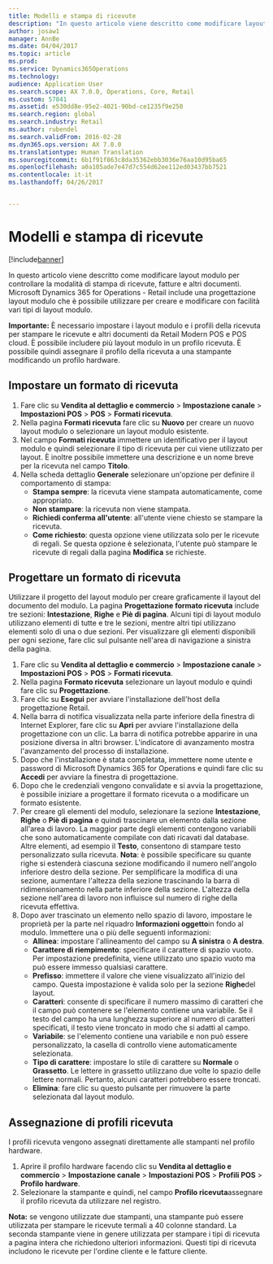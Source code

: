 ```yaml
---
title: Modelli e stampa di ricevute
description: "In questo articolo viene descritto come modificare layout modulo per controllare la modalità di stampa di ricevute, fatture e altri documenti. Microsoft Dynamics 365 for Operations - Retail include una progettazione layout modulo che è possibile utilizzare per creare e modificare con facilità vari tipi di layout modulo."
author: josaw1
manager: AnnBe
ms.date: 04/04/2017
ms.topic: article
ms.prod: 
ms.service: Dynamics365Operations
ms.technology: 
audience: Application User
ms.search.scope: AX 7.0.0, Operations, Core, Retail
ms.custom: 57841
ms.assetid: e530dd8e-95e2-4021-90bd-ce1235f9e250
ms.search.region: global
ms.search.industry: Retail
ms.author: rubendel
ms.search.validFrom: 2016-02-28
ms.dyn365.ops.version: AX 7.0.0
ms.translationtype: Human Translation
ms.sourcegitcommit: 6b1f91f863c8da35362ebb3036e76aa10d95ba65
ms.openlocfilehash: a0a105ade7e47d7c554d62ee112ed03437bb7521
ms.contentlocale: it-it
ms.lasthandoff: 04/26/2017


---
```


# <a name="receipt-templates-and-printing"></a>Modelli e stampa di ricevute

[!include[banner](includes/banner.md)]


In questo articolo viene descritto come modificare layout modulo per controllare la modalità di stampa di ricevute, fatture e altri documenti. Microsoft Dynamics 365 for Operations - Retail include una progettazione layout modulo che è possibile utilizzare per creare e modificare con facilità vari tipi di layout modulo.

**Importante:** È necessario impostare i layout modulo e i profili della ricevuta per stampare le ricevute e altri documenti da Retail Modern POS e POS cloud. È possibile includere più layout modulo in un profilo ricevuta. È possibile quindi assegnare il profilo della ricevuta a una stampante modificando un profilo hardware.

## <a name="set-up-a-receipt-format"></a>Impostare un formato di ricevuta
1.  Fare clic su **Vendita al dettaglio e commercio** &gt; **Impostazione canale** &gt; **Impostazioni POS** &gt; **POS** &gt; **Formati ricevuta**.
2.  Nella pagina **Formati ricevuta** fare clic su **Nuovo** per creare un nuovo layout modulo o selezionare un layout modulo esistente.
3.  Nel campo **Formati ricevuta** immettere un identificativo per il layout modulo e quindi selezionare il tipo di ricevuta per cui viene utilizzato per layout. È inoltre possibile immettere una descrizione e un nome breve per la ricevuta nel campo **Titolo**.
4.  Nella scheda dettaglio **Generale** selezionare un'opzione per definire il comportamento di stampa:
    -   **Stampa sempre**: la ricevuta viene stampata automaticamente, come appropriato.
    -   **Non stampare**: la ricevuta non viene stampata.
    -   **Richiedi conferma all'utente**: all'utente viene chiesto se stampare la ricevuta.
    -   **Come richiesto**: questa opzione viene utilizzata solo per le ricevute di regali. Se questa opzione è selezionata, l'utente può stampare le ricevute di regali dalla pagina **Modifica** se richieste.

## <a name="design-a-receipt-format"></a>Progettare un formato di ricevuta
Utilizzare il progetto del layout modulo per creare graficamente il layout del documento del modulo. La pagina **Progettazione formato ricevuta** include tre sezioni: **Intestazione**, **Righe** e **Piè di pagina**. Alcuni tipi di layout modulo utilizzano elementi di tutte e tre le sezioni, mentre altri tipi utilizzano elementi solo di una o due sezioni. Per visualizzare gli elementi disponibili per ogni sezione, fare clic sul pulsante nell'area di navigazione a sinistra della pagina.

1.  Fare clic su **Vendita al dettaglio e commercio** &gt; **Impostazione canale** &gt; **Impostazioni POS** &gt; **POS** &gt; **Formati ricevuta**.
2.  Nella pagina **Formato ricevuta** selezionare un layout modulo e quindi fare clic su **Progettazione**.
3.  Fare clic su **Esegui** per avviare l'installazione dell'host della progettazione Retail.
4.  Nella barra di notifica visualizzata nella parte inferiore della finestra di Internet Explorer, fare clic su **Apri** per avviare l'installazione della progettazione con un clic. La barra di notifica potrebbe apparire in una posizione diversa in altri browser. L'indicatore di avanzamento mostra l'avanzamento del processo di installazione.
5.  Dopo che l'installazione è stata completata, immettere nome utente e password di Microsoft Dynamics 365 for Operations e quindi fare clic su **Accedi** per avviare la finestra di progettazione.
6.  Dopo che le credenziali vengono convalidate e si avvia la progettazione, è possibile iniziare a progettare il formato ricevuta o a modificare un formato esistente.
7.  Per creare gli elementi del modulo, selezionare la sezione **Intestazione**, **Righe** o **Piè di pagina** e quindi trascinare un elemento dalla sezione all'area di lavoro. La maggior parte degli elementi contengono variabili che sono automaticamente compilate con dati ricavati dal database. Altre elementi, ad esempio il **Testo**, consentono di stampare testo personalizzato sulla ricevuta. **Nota**: è possibile specificare su quante righe si estenderà ciascuna sezione modificando il numero nell'angolo inferiore destro della sezione. Per semplificare la modifica di una sezione, aumentare l'altezza della sezione trascinando la barra di ridimensionamento nella parte inferiore della sezione. L'altezza della sezione nell'area di lavoro non influisce sul numero di righe della ricevuta effettiva.
8.  Dopo aver trascinato un elemento nello spazio di lavoro, impostare le proprietà per la parte nel riquadro **Informazioni oggetto**in fondo al modulo. Immettere una o più delle seguenti informazioni:
    -   **Allinea**: impostare l'allineamento del campo su **A sinistra** o **A destra**.
    -   **Carattere di riempimento**: specificare il carattere di spazio vuoto. Per impostazione predefinita, viene utilizzato uno spazio vuoto ma può essere immesso qualsiasi carattere.
    -   **Prefisso**: immettere il valore che viene visualizzato all'inizio del campo. Questa impostazione è valida solo per la sezione **Righe**del layout.
    -   **Caratteri**: consente di specificare il numero massimo di caratteri che il campo può contenere se l'elemento contiene una variabile. Se il testo del campo ha una lunghezza superiore al numero di caratteri specificati, il testo viene troncato in modo che si adatti al campo.
    -   **Variabile**: se l'elemento contiene una variabile e non può essere personalizzato, la casella di controllo viene automaticamente selezionata.
    -   **Tipo di carattere**: impostare lo stile di carattere su **Normale** o **Grassetto**. Le lettere in grassetto utilizzano due volte lo spazio delle lettere normali. Pertanto, alcuni caratteri potrebbero essere troncati.
    -   **Elimina**: fare clic su questo pulsante per rimuovere la parte selezionata dal layout modulo.

## <a name="assign-receipt-profiles"></a>Assegnazione di profili ricevuta
I profili ricevuta vengono assegnati direttamente alle stampanti nel profilo hardware.

1.  Aprire il profilo hardware facendo clic su **Vendita al dettaglio e commercio** &gt; **Impostazione canale** &gt; **Impostazioni POS** &gt; **Profili POS** &gt; **Profilo hardware**.
2.  Selezionare la stampante e quindi, nel campo **Profilo ricevuta**assegnare il profilo ricevuta da utilizzare nel registro.

**Nota:** se vengono utilizzate due stampanti, una stampante può essere utilizzata per stampare le ricevute termali a 40 colonne standard. La seconda stampante viene in genere utilizzata per stampare i tipi di ricevuta a pagina intera che richiedono ulteriori informazioni. Questi tipi di ricevuta includono le ricevute per l'ordine cliente e le fatture cliente.




